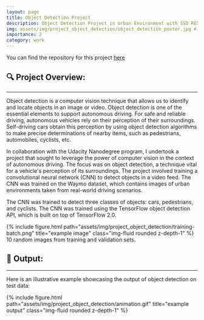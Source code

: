 ```yaml
---
layout: page
title: Object Detection Project 
description: Object Detection Project in Urban Environment with SSD RESNET 50 
img: assets/img/project_object_detection/object_detection_poster.jpg #img_source: https://preimutils.readthedocs.io/en/latest/object-detection/
importance: 2
category: work
---
```


You can find the repository for this project [here](https://github.com/AliAfs/Object-Detection-in-an-Urban-Environment)


## 🔍 Project Overview: 
---

Object detection is a computer vision technique that allows us to identify and locate objects in an image or video. Object detection is one of the essential elements to support autonomous driving. For safe and reliable driving, autonomous vehicles rely on their perception of their surroundings. Self-driving cars obtain this perception by using object detection algorithms to make precise determinations of nearby items, such as pedestrians, automobiles, cyclists, etc.

In collaboration with the Udacity Nanodegree program, I undertook a project that sought to leverage the power of computer vision in the context of autonomous driving. The focus was on object detection, a technique vital for a vehicle's perception of its surroundings. The project involved training a convolutional neural network (CNN) to detect objects in a video feed. The CNN was trained on the Waymo dataset, which contains images of urban environments taken from real-world driving scenarios.

 The CNN was trained to detect three classes of objects: cars, pedestrians, and cyclists. The CNN was trained using the TensorFlow object detection API, which is built on top of TensorFlow 2.0.

<div class="row">
    <div class="col-sm mt-3 mt-md-0">
        {% include figure.html path="assets/img/project_object_detection/training-batch.png" title="example image" class="img-fluid rounded z-depth-1" %}
    </div>
</div>
<div class="caption">
    10 random images from training and validation sets.
</div>


## 🚗 Output:
---

Here is an illustrative example showcasing the output of object detection on test data:

<div class="row">
    <div class="col-sm mt-3 mt-md-0">
        {% include figure.html path="assets/img/project_object_detection/animation.gif" title="example output" class="img-fluid rounded z-depth-1" %}
    </div>
</div>